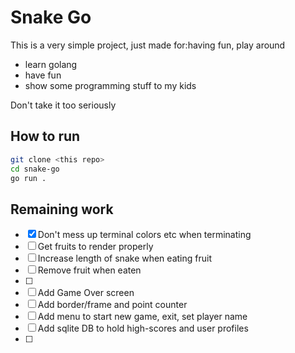 # Snake Go

This is a very simple project, just made for:having fun, play around

- learn golang
- have fun
- show some programming stuff to my kids

Don't take it too seriously

## How to run

```bash
git clone <this repo>
cd snake-go
go run .
```

## Remaining work

- [x] Don't mess up terminal colors etc when terminating
- [ ] Get fruits to render properly
- [ ] Increase length of snake when eating fruit
- [ ] Remove fruit when eaten
- [ ] 
- [ ] Add Game Over screen
- [ ] Add border/frame and point counter
- [ ] Add menu to start new game, exit, set player name
- [ ] Add sqlite DB to hold high-scores and user profiles
- [ ] 